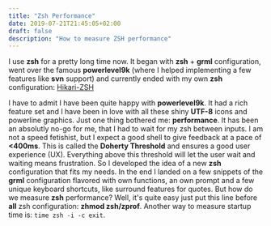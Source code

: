 ```yaml
---
title: "Zsh Performance"
date: 2019-07-21T21:45:05+02:00
draft: false
description: "How to measure ZSH performance"
---
```


I use **zsh** for a pretty long time now. It began with **zsh** + **grml**
configuration, went over the famous **powerlevel9k** (where I helped implementing
a few features like **svn** support) and currently ended with my own **zsh**
configuration: [Hikari-ZSH](https://github.com/shibumi/hikari-zsh)

I have to admit I have been quite happy with **powerlevel9k**. It had a rich
feature set and I have been in love with all these shiny **UTF-8** icons and
powerline graphics. Just one thing bothered me: **performance**. It has been an
absolutly no-go for me, that I had to wait for my zsh between inputs. I am not
a speed fetishist, but I expect a good shell to give feedback at a pace of
**<400ms**. This is called the **Doherty Threshold** and ensures a good user
experience (UX). Everything above this threshold will let the user wait and
waiting means frustration. So I developed the idea of a new **zsh** configuration
that fits my needs. In the end I landed on a few snippets of the **grml**
configuration flavored with own functions, an own prompt and a few unique
keyboard shortcuts, like surround features for quotes. But how do we measure
**zsh** performance? Well, it's quite easy just put this line before **all** zsh
configuration: **zhmod zsh/zprof**. Another way to measure startup time is: `time
zsh -i -c exit`.

